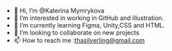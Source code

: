 - 👋 Hi, I’m @Katerina Mymrykova
- 👀 I’m interested in working in GitHub and illustration.
- 🌱 I’m currently learning Figma, Unity,CSS and HTML.
- 💞️ I’m looking to collaborate on new projects
- 📫 How to reach me :thasilverling@gmail.com

<!---
Meiftie/Meiftie is a ✨ special ✨ repository because its `README.md` (this file) appears on your GitHub profile.
You can click the Preview link to take a look at your changes.
--->

